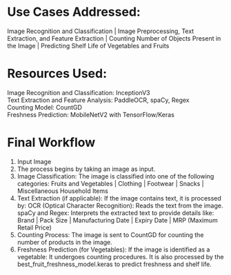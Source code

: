 # Use Cases Addressed:
Image Recognition and Classification |
Image Preprocessing, Text Extraction, and Feature Extraction |
Counting Number of Objects Present in the Image |
Predicting Shelf Life of Vegetables and Fruits

# Resources Used:
Image Recognition and Classification: InceptionV3  
Text Extraction and Feature Analysis: PaddleOCR, spaCy, Regex  
Counting Model: CountGD  
Freshness Prediction: MobileNetV2 with TensorFlow/Keras

# Final Workflow
1. Input Image
2. The process begins by taking an image as input.
3. Image Classification:
  The image is classified into one of the following categories:
    Fruits and Vegetables |
    Clothing |
    Footwear |
    Snacks |
    Miscellaneous Household Items
5. Text Extraction (if applicable):
  If the image contains text, it is processed by:
  OCR (Optical Character Recognition): Reads the text from the image.
  spaCy and Regex: Interprets the extracted text to provide details like:
    Brand |
    Pack Size |
    Manufacturing Date |
    Expiry Date |
    MRP (Maximum Retail Price)
5. Counting Process:
  The image is sent to CountGD for counting the number of products in the image.
7. Freshness Prediction (for Vegetables):
  If the image is identified as a vegetable:
    It undergoes counting procedures.
    It is also processed by the best_fruit_freshness_model.keras to predict
    freshness and shelf life.

